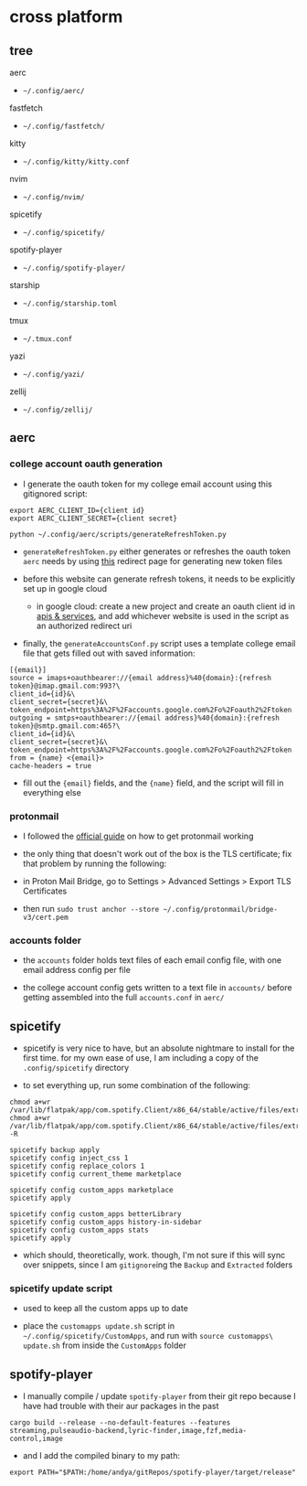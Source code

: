 # cross platform

## tree

aerc

- `~/.config/aerc/`

fastfetch

- `~/.config/fastfetch/`

kitty

- `~/.config/kitty/kitty.conf`

nvim

- `~/.config/nvim/`

spicetify

- `~/.config/spicetify/`

spotify-player

- `~/.config/spotify-player/`

starship

- `~/.config/starship.toml`

tmux

- `~/.tmux.conf`

yazi

- `~/.config/yazi/`

zellij

- `~/.config/zellij/`

## aerc

### college account oauth generation

- I generate the oauth token for my college email account using this gitignored script:

```
export AERC_CLIENT_ID={client id}
export AERC_CLIENT_SECRET={client secret}

python ~/.config/aerc/scripts/generateRefreshToken.py
```

- `generateRefreshToken.py` either generates or refreshes the oauth token `aerc` needs by using [this](https://jtof.dev/oauth/) redirect page for generating new token files

- before this website can generate refresh tokens, it needs to be explicitly set up in google cloud

  - in google cloud: create a new project and create an oauth client id in [apis & services](https://console.cloud.google.com/apis/credentials?pli=1), and add whichever website is used in the script as an authorized redirect uri

- finally, the `generateAccountsConf.py` script uses a template college email file that gets filled out with saved information:

```
[{email}]
source = imaps+oauthbearer://{email address}%40{domain}:{refresh token}@imap.gmail.com:993?\
client_id={id}&\
client_secret={secret}&\
token_endpoint=https%3A%2F%2Faccounts.google.com%2Fo%2Foauth2%2Ftoken
outgoing = smtps+oauthbearer://{email address}%40{domain}:{refresh token}@smtp.gmail.com:465?\
client_id={id}&\
client_secret={secret}&\
token_endpoint=https%3A%2F%2Faccounts.google.com%2Fo%2Foauth2%2Ftoken
from = {name} <{email}>
cache-headers = true
```

- fill out the `{email}` fields, and the `{name}` field, and the script will fill in everything else

### protonmail

- I followed the [official guide](https://man.sr.ht/~rjarry/aerc/providers/protonmail.md) on how to get protonmail working

- the only thing that doesn't work out of the box is the TLS certificate; fix that problem by running the following:

- in Proton Mail Bridge, go to Settings > Advanced Settings > Export TLS Certificates

- then run `sudo trust anchor --store ~/.config/protonmail/bridge-v3/cert.pem`

### accounts folder

- the `accounts` folder holds text files of each email config file, with one email address config per file

- the college account config gets written to a text file in `accounts/` before getting assembled into the full `accounts.conf` in `aerc/`

## spicetify

- spicetify is very nice to have, but an absolute nightmare to install for the first time. for my own ease of use, I am including a copy of the `.config/spicetify` directory

- to set everything up, run some combination of the following:

```
chmod a+wr /var/lib/flatpak/app/com.spotify.Client/x86_64/stable/active/files/extra/share/spotify
chmod a+wr /var/lib/flatpak/app/com.spotify.Client/x86_64/stable/active/files/extra/share/spotify/Apps -R

spicetify backup apply
spicetify config inject_css 1
spicetify config replace_colors 1
spicetify config current_theme marketplace

spicetify config custom_apps marketplace
spicetify apply

spicetify config custom_apps betterLibrary
spicetify config custom_apps history-in-sidebar
spicetify config custom_apps stats
spicetify apply
```

- which should, theoretically, work. though, I'm not sure if this will sync over snippets, since I am `gitignore`ing the `Backup` and `Extracted` folders

### spicetify update script

- used to keep all the custom apps up to date

- place the `customapps update.sh` script in `~/.config/spicetify/CustomApps`, and run with `source customapps\ update.sh` from inside the `CustomApps` folder

## spotify-player

- I manually compile / update `spotify-player` from their git repo because I have had trouble with their aur packages in the past

```
cargo build --release --no-default-features --features streaming,pulseaudio-backend,lyric-finder,image,fzf,media-control,image
```

- and I add the compiled binary to my path:

```
export PATH="$PATH:/home/andya/gitRepos/spotify-player/target/release"
```
